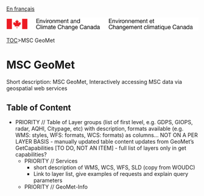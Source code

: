 [En français](readme_fr.md)

![ECCC logo](img_eccc-logo.png)

[TOC](../readme.md)>MSC GeoMet


MSC GeoMet
==========

Short description: MSC GeoMet, Interactively accessing MSC data via geospatial web services

Table of Content
----------------

* PRIORITY // Table of Layer groups (list of first level, e.g. GDPS, GIOPS, radar, AQHI, Citypage, etc) with description, formats available (e.g. WMS: styles, WFS: formats, WCS: formats) as columns... NOT ON A PER LAYER BASIS
	    - manually updated table content updates from GeoMet’s GetCapabilities [TO DO, NOT AN ITEM]
	    - full list of layers only in get capabilities?
    * PRIORITY // Services
	    - short description of WMS, WCS, WFS, SLD (copy from WOUDC)
	    - Link to layer list, give examples of requests and explain query parameters 
    * PRIORITY // GeoMet-Info
    
